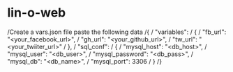 # lin-o-web
/Create a vars.json file paste the following data
/{
/    "variables":
/    {
/        "fb_url": "<your_facebook_url>",
/        "gh_url": "<your_github_url>",
/        "tw_url": "<your_twiiter_url>"
/    },
/    "sql_conf":
/    {
/        "mysql_host": "<db_host>",
/        "mysql_user": "<db_user>",
/        "mysql_password": "<db_pass>",
/        "mysql_db": "<db_name>",
/        "mysql_port": 3306
/    }
/}
